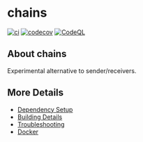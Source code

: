 # chains

[![ci](https://github.com/stlab/chains/actions/workflows/ci.yml/badge.svg)](https://github.com/stlab/chains/actions/workflows/ci.yml)
[![codecov](https://codecov.io/gh/stlab/chains/branch/main/graph/badge.svg)](https://codecov.io/gh/stlab/chains)
[![CodeQL](https://github.com/stlab/chains/actions/workflows/codeql-analysis.yml/badge.svg)](https://github.com/stlab/chains/actions/workflows/codeql-analysis.yml)

## About chains
Experimental alternative to sender/receivers.


## More Details

 * [Dependency Setup](README_dependencies.md)
 * [Building Details](README_building.md)
 * [Troubleshooting](README_troubleshooting.md)
 * [Docker](README_docker.md)

